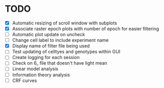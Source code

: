 # TODO 

- [X] Automatic resizing of scroll window with subplots
- [X] Associate raster epoch plots with number of epoch for easier filtering
- [ ] Automatic plot update on uncheck
- [ ] Change cell label to include experiment name
- [X] Display name of filter file being used
- [ ] Test updating of celltyes and genotypes within GUI
- [ ] Create logging for each session
- [ ] Check on 6_ file that doesn't have light mean
- [ ] Linear model analysis
- [ ] Information theory analysis
- [ ] CRF curves